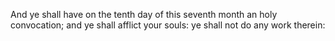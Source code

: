And ye shall have on the tenth day of this seventh month an holy convocation; and ye shall afflict your souls: ye shall not do any work therein:
